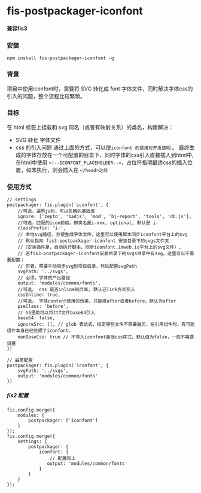 # fis-postpackager-iconfont
**兼容fis3**



### 安装
```
npm install fis-postpackager-iconfont -g

```


### 背景

项目中使用iconfont时，需要将 SVG 转化成 font 字体文件，同时解决字体css的引入的问题，整个流程比较繁琐。


### 目标
在 html 标签上挂载和 svg 同名（或者有映射关系）的类名，构建解决：
+ SVG 转化 字体文件
+ css 的引入问题
通过上面的方式，可以使`iconfont 的使用对开发透明` 。
最终生成的字体存放在一个可配置的目录下，同时字体的css引入直接插入到html中, 在html中使用 `<!--ICONFONT_PLACEHOLDER-->`，占位符指明最终css的插入位置，如未执行，则会插入在  `</head>之前`

### 使用方式

```
// settings
postpackager: fis.plugin('iconfont', {
    //可选，遍历js时，可以忽略的基础库
    ignore: ['zepto', 'badjs', 'mod', 'bj-report', 'tools', 'db.js'],
    //可选，匹配的icon前缀，即类名是i-xxx, optional, 默认是 i-
    classPrefix: 'i-',
    // 本地svg路径，方便生成字体文件，这里可以使用脚本同步iconfont平台上的svg
    // 默认指向 fis3-postpackager-iconfont 安装目录下的svgs文件夹
    //（安装插件是，自动执行脚本，同步iconfont.imweb.io平台上的svg文件）,
    // 若fis3-postpackager-iconfont安装目录下的svgs目录中有svg，这里可以不需要配置；
    // 否者，需要手动同步svg到项目目录，然后配置svgPath
    svgPath: '../svgs',
    // 必须，字体的产出路径
    output: 'modules/common/fonts',
    //可选， css 是否inline到页面, 默认已link方式引入
    cssInline: true,
    //可选， 字体content使用的伪类，只能填after或者before，默认为after
    pseClass: 'before', 
    // h5里面可以将ttf文件base64引入
    base64: false,
    ignoreSrc: [], // glob 表达式，指定哪些文件不需要遍历，在引用组件时，有可能组件本身已经处理了iconfont。
	nonBaseCss: true // 不导入iconfont基础css样式，默认值为false，一般不需要设置
})

// 最简配置
postpackager: fis.plugin('iconfont', {
    svgPath: '../svgs',
    output: 'modules/common/fonts'
})

```

##### fis2 配置
```
fis.config.merge({
    modules: {
        postpackager: ['iconfont']
    }
});
fis.config.merge({
    settings: {
        postpackager: {
            iconfont: {
                // 配置同上
               output: 'modules/common/fonts' 
            }
        }
    }
});
```



